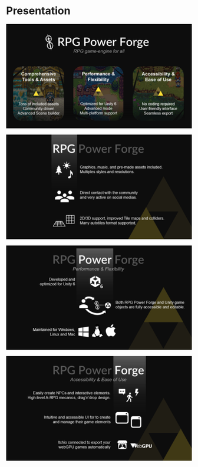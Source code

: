 # Presentation 

![slide.png](./../../../media/about/presentation/slides/Diapositive1.PNG)

![slide.png](./../../../media/about/presentation/slides/Diapositive2.PNG)

![slide.png](./../../../media/about/presentation/slides/Diapositive3.PNG)

![slide.png](./../../../media/about/presentation/slides/Diapositive4.PNG)